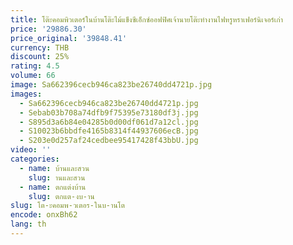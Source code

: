 ```yaml
---
title: โต๊ะคอมพิวเตอร์ในบ้านโต๊ะไม้แข็งซีเอ็กซ์ออฟฟิศเจ้านายโต๊ะทำงานไฟหรูหราเฟอร์นิเจอร์เก่า
price: '29886.30'
price_original: '39848.41'
currency: THB
discount: 25%
rating: 4.5
volume: 66
image: Sa662396cecb946ca823be26740dd4721p.jpg
images:
  - Sa662396cecb946ca823be26740dd4721p.jpg
  - Sebab03b708a74dfb9f75395e73180df3j.jpg
  - S895d3a6b84e04285b0d00df061d7a12cl.jpg
  - S10023b6bbdfe4165b8314f44937606ecB.jpg
  - S203e0d257af24cedbee95417428f43bbU.jpg
video: ''
categories:
  - name: บ้านและสวน
    slug: านและสวน
  - name: ตกแต่งบ้าน
    slug: ตกแต-งบ-าน
slug: โต-ะคอมพ-วเตอร-ในบ-านโต
encode: onxBh62
lang: th
---
```

  